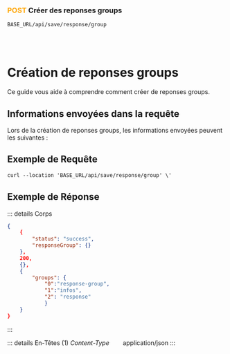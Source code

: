 ### <span style="color:orange">POST</span> Créer des reponses groups

````
BASE_URL/api/save/response/group
````

<br/> <br/> 

# Création de reponses groups
Ce guide vous aide à comprendre comment créer de reponses groups.


## Informations envoyées dans la requête

Lors de la création de reponses groups, les informations envoyées peuvent les suivantes :


## Exemple de Requête

```txt
curl --location 'BASE_URL/api/save/response/group' \'

```


## Exemple de Réponse

::: details Corps  

```json
{
    {
        "status": "success",
        "responseGroup": {}
    },
    200,
    {},
    {
        "groups": {
            "0":"response-group", 
            "1":"infos",
            "2": "response"
            }
    }
}
```
:::


::: details En-Têtes (1)
 *Content-Type*    &nbsp;&nbsp;&nbsp;&nbsp;&nbsp;&nbsp;     application/json
:::
